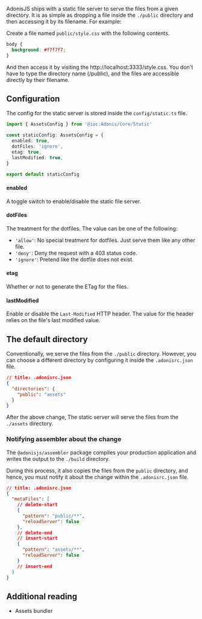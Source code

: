 AdonisJS ships with a static file server to serve the files from a given directory. It is as simple as dropping a file inside the `./public` directory and then accessing it by its filename. For example:

Create a file named `public/style.css` with the following contents.

```css
body {
  background: #f7f7f7;
}
```

And then access it by visiting the http://localhost:3333/style.css. You don't have to type the directory name (/public), and the files are accessible directly by their filename.

## Configuration

The config for the static server is stored inside the `config/static.ts` file.

```ts
import { AssetsConfig } from '@ioc:Adonis/Core/Static'

const staticConfig: AssetsConfig = {
  enabled: true,
  dotFiles: 'ignore',
  etag: true,
  lastModified: true,
}

export default staticConfig
```

#### enabled

A toggle switch to enable/disable the static file server.

#### dotFiles

The treatment for the dotfiles. The value can be one of the following:

- `'allow'`: No special treatment for dotfiles. Just serve them like any other file.
- `'deny'`: Deny the request with a 403 status code.
- `'ignore'`: Pretend like the dotfile does not exist.

#### etag

Whether or not to generate the ETag for the files.

#### lastModified

Enable or disable the `Last-Modified` HTTP header. The value for the header relies on the file's last modified value.

## The default directory

Conventionally, we serve the files from the `./public` directory. However, you can choose a different directory by configuring it inside the `.adonisrc.json` file.

```json
// title: .adonisrc.json
{
  "directories": {
    "public": "assets"
  }
}
```

After the above change, The static server will serve the files from the `./assets` directory.

### Notifying assembler about the change

The `@adonisjs/assembler` package compiles your production application and writes the output to the `./build` directory.

During this process, it also copies the files from the `public` directory, and hence, you must notify it about the change within the `.adonisrc.json` file.

```json
// title: .adonisrc.json
{
  "metaFiles": [
    // delete-start
    {
      "pattern": "public/**",
      "reloadServer": false
    },
    // delete-end
    // insert-start
    {
      "pattern": "assets/**",
      "reloadServer": false
    }
    // insert-end
  ]
}
```

## Additional reading

- Assets bundler
